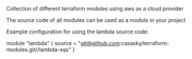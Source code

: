 Collection of different terraform modules using aws as a cloud provider

The source code of all modules can be used as a module in your project

Example configuration for using the lambda source code:

module "lambda" {
source = "git@github.com:casasky/terraform-modules.git//lambda-sqs"
}
